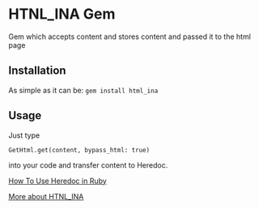# HTNL_INA Gem

Gem which accepts content and stores content and passed it to the html page

## Installation

As simple as it can be: `gem install html_ina`

## Usage

Just type

```
GetHtml.get(content, bypass_html: true)
```

into your code and transfer content to Heredoc.

[How To Use Heredoc in Ruby](https://www.rubyguides.com/2018/11/ruby-heredoc/)

[More about HTNL_INA](https://rubygems.org/gems/html_ina)
